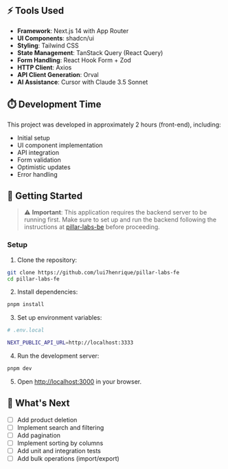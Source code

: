 ## ⚡ Tools Used

- **Framework**: Next.js 14 with App Router
- **UI Components**: shadcn/ui
- **Styling**: Tailwind CSS
- **State Management**: TanStack Query (React Query)
- **Form Handling**: React Hook Form + Zod
- **HTTP Client**: Axios
- **API Client Generation**: Orval
- **AI Assistance**: Cursor with Claude 3.5 Sonnet

## ⏱️ Development Time

This project was developed in approximately 2 hours (front-end), including:

- Initial setup
- UI component implementation
- API integration
- Form validation
- Optimistic updates
- Error handling

## 🚀 Getting Started

> ⚠️ **Important**: This application requires the backend server to be running first. Make sure to set up and run the backend following the instructions at [pillar-labs-be](https://github.com/lui7henrique/pillar-labs-be) before proceeding.

### Setup

1. Clone the repository:

```bash
git clone https://github.com/lui7henrique/pillar-labs-fe
cd pillar-labs-fe
```

2. Install dependencies:

```bash
pnpm install
```

3. Set up environment variables:

```bash
# .env.local

NEXT_PUBLIC_API_URL=http://localhost:3333
```

4. Run the development server:

```bash
pnpm dev
```

5. Open [http://localhost:3000](http://localhost:3000) in your browser.

## 🎯 What's Next

- [ ] Add product deletion
- [ ] Implement search and filtering
- [ ] Add pagination
- [ ] Implement sorting by columns
- [ ] Add unit and integration tests
- [ ] Add bulk operations (import/export)
